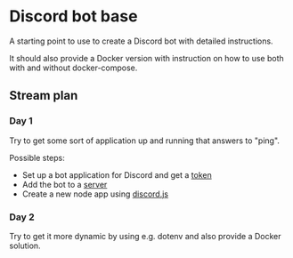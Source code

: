 # Discord bot base

A starting point to use to create a Discord bot with detailed instructions.

It should also provide a Docker version with instruction on how to use both with and without docker-compose. 

## Stream plan

### Day 1

Try to get some sort of application up and running that answers to "ping".

Possible steps:
- Set up a bot application for Discord and get a [token](https://discordjs.guide/preparations/setting-up-a-bot-application.html)
- Add the bot to a [server](https://discordjs.guide/preparations/adding-your-bot-to-servers.html#bot-invite-links)
- Create a new node app using [discord.js](https://discord.js.org/#/)

### Day 2

Try to get it more dynamic by using e.g. dotenv and also provide a Docker solution.

